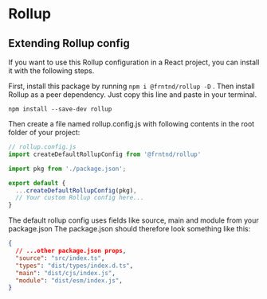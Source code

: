 # Rollup

## Extending Rollup config
If you want to use this Rollup configuration in a React project, you can install it with the following steps.

First, install this package by running `npm i @frntnd/rollup -D` .
Then install Rollup as a peer dependency. Just copy this line and paste in your terminal.
```
npm install --save-dev rollup
```

Then create a file named rollup.config.js with following contents in the root folder of your project:
```javascript
// rollup.config.js
import createDefaultRollupConfig from '@frntnd/rollup'

import pkg from './package.json';

export default {
  ...createDefaultRollupConfig(pkg),
  // Your custom Rollup config here...
}
```

The default rollup config uses fields like source, main and module from your package.json
The package.json should therefore look something like this:
```json
{
  // ...other package.json props,
  "source": "src/index.ts",
  "types": "dist/types/index.d.ts",
  "main": "dist/cjs/index.js",
  "module": "dist/esm/index.js",
}
```